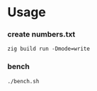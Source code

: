 # Usage

### create numbers.txt
```console
zig build run -Dmode=write
```

### bench
```console
./bench.sh
```

